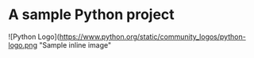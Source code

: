 # A sample Python project

![Python Logo](https://www.python.org/static/community_logos/python-logo.png "Sample inline image"